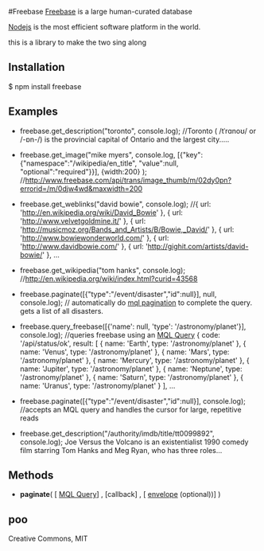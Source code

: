 #Freebase
[Freebase](http://freebase.com/) is a large human-curated database

[Nodejs](http://nodejs.org/) is the most efficient software platform in the world.

this is a library to make the two sing along 


## Installation

$ npm install freebase

## Examples

* freebase.get_description("toronto",  console.log);
 //Toronto ( /tˈrɑnoʊ/ or /-ɒn-/) is the provincial capital of Ontario and the largest city.....

* freebase.get_image("mike myers",  console.log, [{"key":{"namespace":"/wikipedia/en_title", "value":null, "optional":"required"}}], {width:200} );
 //http://www.freebase.com/api/trans/image_thumb/m/02dy0pn?errorid=/m/0djw4wd&maxwidth=200

* freebase.get_weblinks("david bowie",  console.log);
 //{ url: 'http://en.wikipedia.org/wiki/David_Bowie' },
  { url: 'http://www.velvetgoldmine.it/' },
  { url: 'http://musicmoz.org/Bands_and_Artists/B/Bowie,_David/' },
  { url: 'http://www.bowiewonderworld.com/' },
  { url: 'http://www.davidbowie.com/' },
  { url: 'http://gighit.com/artists/david-bowie/' }, 
  ...

* freebase.get_wikipedia("tom hanks",  console.log);
 //http://en.wikipedia.org/wiki/index.html?curid=43568

* freebase.paginate([{"type":"/event/disaster","id":null}], null, console.log);
 // automatically do [mql pagination](http://wiki.freebase.com/wiki/Cursor) to complete the query. gets a list of all disasters. 

* freebase.query_freebase([{'name': null, 'type': '/astronomy/planet'}], console.log);
//queries freebase using an [MQL Query](http://wiki.freebase.com/wiki/Mql)
 { code: '/api/status/ok',
  result: 
   [ { name: 'Earth', type: '/astronomy/planet' },
     { name: 'Venus', type: '/astronomy/planet' },
     { name: 'Mars', type: '/astronomy/planet' },
     { name: 'Mercury', type: '/astronomy/planet' },
     { name: 'Jupiter', type: '/astronomy/planet' },
     { name: 'Neptune', type: '/astronomy/planet' },
     { name: 'Saturn', type: '/astronomy/planet' },
     { name: 'Uranus', type: '/astronomy/planet' } ],
  ...

* freebase.paginate([{"type":"/event/disaster","id":null}], console.log);
 //accepts an MQL query and handles the cursor for large, repetitive reads 


* freebase.get_description("/authority/imdb/title/tt0099892",  console.log);
 Joe Versus the Volcano is an existentialist 1990 comedy film starring Tom Hanks and Meg Ryan, who has three roles...

## Methods

* **paginate**( [ [MQL Query](http://wiki.freebase.com/wiki/Mql)] , [callback] , [ [envelope](http://wiki.freebase.com/wiki/MQL_Manual/mqlread#Envelope_Parameters) (optional))]  ) 
  
## poo  
Creative Commons, MIT  
